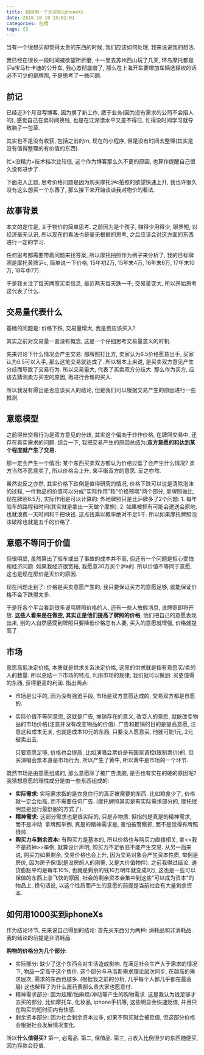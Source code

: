 ```yaml
---
title: 如何用一千元买到iphoneXs
date: 2018-10-10 15:02:01
categories: 吐槽
tags: []
---
```

当有一个很想买却觉得太贵的东西的时候, 我们应该如何处理, 我来说说我的想法.

<!--more-->

我已经在很长一段时间被欲望所折磨, 十一里去苏州西山玩了几天, 环岛摩托都是沪a宝马杜卡迪的公升车, 我心态彻底崩了, 那么在上海开车要增加车辆选择权的话必不可少的是牌照, 于是思考了一些问题.

## 前记

已经近3个月没写博客, 因为换了新工作, 疲于业务(因为没有需求的公司不会招人的), 感觉自己在卖时间换钱, 也是在江湖漂水平又差不得已, 忙得没时间学习就导致脑子一包草.

其实也不是没有收获, 包括之前的rn, 现在的小程序, 但是没有时间去整理(其实是没有值得整理的有价值的东西).

忙+没精力+技术档次比较低, 这个作为博客那么久不更的原因, 也算作提醒自己很久没有进步了.

下面进入正题, 思考价格问题是因为购买摩托沪c拍照的欲望快速上升, 我也许很久没有这么想买一个东西了, 那么接下来开始谈谈我对物价的看法.

## 故事背景

本文的定位是, 关于物价的简单思考. 之前因为是个孩子, 赚得少用得少, 眼界短, 对经济毫无认识, 所以现在的看法也是毫无根据的思考, 之后应该会对这方面的东西进行一定的学习.

任何思考都需要带着问题来找答案, 所以摩托拍照作为例子来分析了, 我的目标牌照是摩托黄牌沪c, 简单说一下价格, 15年初2万, 15年末4万, 16年末6万, 17年末10万, 18年中7万.

于是我关注了每天牌照买卖信息, 最近两天每天跌一千, 交易量变大, 所以开始思考这代表了什么.

## 交易量代表什么

基础的问题是: 价格下跌, 交易量增大, 我是否应该买入?

其实之前对交易量一直没有概念, 这是一个仔细思考交易量意义的时机.

先来讨论下什么情况会产生交易: 那牌照打比方, 卖家认为6.5价格愿意出手, 买家认为6.5可以入手, 那么这笔交易就达成了. 所以根本上来说, 是买卖双方意见产生分歧而导致了交易行为. 所以交易量大, 代表了买卖双方分歧大. 那么作为买方, 应该去猜测卖方买空的原因, 再进行合理的买入.

所以我没有得出是否应该买入的结论, 但是我们可以根据交易产生的原因进行一些推测.

## 意愿模型

之前得出交易行为是双方意见的分歧, 其实这个偏向于炒作价格, 在牌照交易中, 还存在真实需求的问题. 综合一下, 我把交易产生的原因总结为:**双方意愿的和达到某个程度就产生了交易.**

那一定会产生一个情况: 某个东西买卖双方都认为价格过低了会产生什么情况? 卖方当然不愿意卖了, 所以价格会上升, 来平衡双方的意愿. 反之亦然.

虽然说反之亦然, 其实价格下跌倒是值得研究的情况, 价格下跌可以说是清除泡沫的过程, 一件物品的价值可以分成"实际作用"和"价格预期"两个部分, 拿牌照做比, 现在牌照6.5万, 实际作用是可以计算的: 外地牌照只是比沪牌多了2个问题: 1. 每年验车的路程和时间(其实就是拿出一天做个摩旅). 2. 如果被抓有可能会遣送会原地, 也就浪费一天时间和千把块钱. 这点钱乘以概率绝对不足5千. 所以如果摩托牌照泡沫破除也就是五千的价格了.

## 意愿不等同于价值

但很明显, 虽然算出了验车或出了事故的成本并不高, 但还有一个问题是担心受怕和经济问题. 如果我经济很宽裕, 我愿意30万买个沪a的. 所以价值不等同于意愿, 这也是现在房价是天价的原因.

现在问题走到了: 价格是买卖意愿产生的, 我只要保证买方的意愿足够, 就能保证价格不会下跌得太多.

于是在各个平台看到很多谩骂牌照价格的人, 还有一些人放假消息, 说牌照即将开放. **这些人看来是在做空, 其实正是他们提高了牌照的价格**, 他们把自己的意愿表现出来, 别的人自然感受到牌照只要降低价格总有人要, 买入的意愿就增强, 价格就提高了.

## 市场

意愿高低决定价格, 本质就是供求关系决定价格, 这里的供求就是指有意愿买/卖的人的数量. 所以总结一下市场的特点, 利用市场的规律, 我们就可以做到: 买更值得的东西, 获得更高的利润. 指出两点:

+ 市场是公平的, 因为没有强迫手段, 市场是双方意愿达成的, 交易双方都是自愿的.

+ 实际价值不等同意愿, 这就是广告, 推销存在的意义, 改变人的意愿, 就能改变物品的市场价格(注意并没有改变物品的价值). 广告和推销的目的是提高意愿, 注意这和成本无关, 也就是成本10元的东西, 只要没人愿意买, 他就可能1元, 2元被卖出去.

  只要意愿足够, 价格也会提高, 比如演唱会票价是有国家调控(限制票价)的, 但买演唱会票本身是市场行为, 所以产生了黄牛, 所以黄牛是市场的一个环节.

既然市场是由意愿组成的, 那么意愿除了被广告洗脑, 是否也有实在的硬的原因呢? 我猜想意愿的理性成分是由一些东西组成的:

+ **实际需求**: 实际需求指的是衣食住行的真正被需要的东西. 比如粮食少了, 价格就一定会抬高, 而不需要任何广告. (摩托牌照其实是有实际需求部分的, 摩托很明显是出行最舒服的方式了).
+ **精神需求:** 这部分需求也是很实际的, 只是非物质. 但指的是真是的精神需求, 而不是冲动. 拿牌照举例, 真是的精神需求是, 害怕被警察抓, 而不是觉得有牌照很帅.
+ **购买力与剩余资本:** 有购买力是基本的, 所以价格也与购买力直接相关, 拿<<我不是药神>>举例, 就算设计声明, 购买力不足依旧不能产生交易. 从另一面来说, 购买力如果剩余, 交易价格也会上升, 因为交易对象会产生资本性质, 举例是房价, 因为房子保值(是没房的人的刚需, 又是大价值物件). 之前我得过结论, 通货膨胀平均是每年10%, 也就是剩余的钱10万明年就变成9万, 这也是一些可以保值的东西上涨飞快的原因, 社会的剩余资本会集中到这些"可以成为资本"的物品上, 换句话说, 以这个性质而产生的意愿的前提是当前社会有大量剩余资本.

## 如何用1000买到iphoneXs

作为结论环节, 先来说自己得到的结论: 首先买东西分为两种: 消耗品和非消耗品. 我的结论的前提是非消耗品.

**购物的价格分为几个部分:**

+ 实际部分: 缺少了这个东西会对生活造成影响. 在满足社会生产大于需求的情况下, 物品一定高于这个售价. 这个部分与马洛斯需求理论层次同步, 在越高的需求层次, 需求的东西也越多. (根据我之前的分析, 几乎每个人都几乎都在最高层) 这也解释了为什么医药费那么贵大家也愿意付.
+ 精神需求部分: 因为炫耀/怕麻烦/冲动等产生的购物需求. 这是我认为钱足够才去买的部分, 比如摩托车, 化妆品, iphone手机等, 这些明显会快速贬值, 并且只在购买的短时间内有快感.
+ 剩余资本部分: 因为社会剩余资本过多, 如果不购买就会被贬值, 但这部分价格会根据社会发展情况变化.

所以**什么值得买?** 第一, 必需品. 第二, 保值品. 第三, 占收入比例很少的东西随便买, 因为存款会贬值.